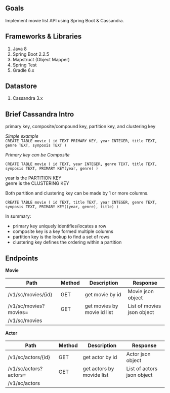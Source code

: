 
## Goals

Implement movie list API using Spring Boot & Cassandra.

## Frameworks & Libraries

1. Java 8
2. Spring Boot 2.2.5
3. Mapstruct (Object Mapper)
5. Spring Test
6. Gradle 6.x

## Datastore
1. Cassandra 3.x

## Brief Cassandra Intro
primary key, composite/compound key, partition key, and clustering key

_Simple example_\
`
CREATE TABLE movie (
  id TEXT PRIMARY KEY,
  year INTEGER,
  title TEXT,
  genre TEXT,
  synposis TEXT
)
`

_Primary key can be Composite_

`CREATE TABLE movie (
  id TEXT,
  year INTEGER,
  genre TEXT,
  title TEXT,
  synposis TEXT,
  PRIMARY KEY(year, genre)
)
`

year is the PARTITION KEY \
genre is the CLUSTERING KEY

Both partition and clustering key can be made by 1 or more columns.


`CREATE TABLE movie (
  id TEXT,
  title TEXT,
  year INTEGER,
  genre TEXT,
  synposis TEXT,
  PRIMARY KEY((year, genre), title)
)
`

In summary:
* primary key uniquely identifies/locates a row
* composite key is a key formed multiple columns
* partition key is the lookup to find a set of rows
* clustering key defines the ordering within a partition


## Endpoints

**Movie**

| Path                          | Method | Description                      | Response                   |
|-------------------------------|--------|----------------------------------|----------------------------|
| /v1/sc/movies/{id}            | GET    | get movie by id                  | Movie json object          | 
| /v1/sc/movies?movies=         | GET    | get movies by movie id list      | List of movies json object | 
| /v1/sc/movies                 |        |                                  |                            | 

**Actor**

| Path                          | Method | Description                      | Response                   |
|-------------------------------|--------|----------------------------------|----------------------------|
| /v1/sc/actors/{id}            | GET    | get actor by id                  | Actor json object          | 
| /v1/sc/actors?actors=         | GET    | get actors by movide list        | List of actors json object | 
| /v1/sc/actors                 |        |                                  |                            |




